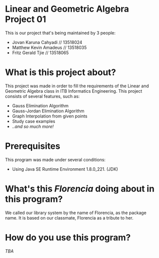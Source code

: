 # Linear and Geometric Algebra Project 01

<p>This is our project that's being maintained by 3 people:</p>
<ul>
    <li>Jovan Karuna Cahyadi // 13518024</li>
    <li>Matthew Kevin Amadeus // 13518035</li>
    <li>Fritz Gerald Tjie // 13518065</li>
</ul>

# What is this project about?

<p>This project was made in order to fill the requirements of the Linear and Geometric Algebra class in ITB Informatics Engineering. This project consists of several features, such as:</p>
<ul>
    <li>Gauss Elimination Algorithm</li>
    <li>Gauss-Jordan Elimination Algorithm</li>
    <li>Graph Interpolation from given points</li>
    <li>Study case examples</li>
    <li><i>..and so much more!</i></li>
</ul>

# Prerequisites
<p>This program was made under several conditions:
<ul>
    <li>Using Java SE Runtime Environment 1.8.0_221. (JDK)</li>
</ul>

# What's this <i>Florencia</i> doing about in this program?
<p>We called our library system by the name of Florencia, as the package name. It is based on our classmate, Florencia as a tribute to her.</p>

# How do you use this program?

<p><i>TBA</i></p>
